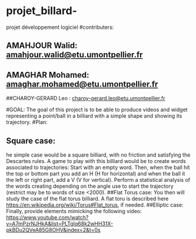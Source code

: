 # projet_billard-
projet développement logiciel
#contributers:
 ## AMAHJOUR Walid: amahjour.walid@etu.umontpellier.fr
 ## AMAGHAR Mohamed: amaghar.mohamed@etu.umontpellier.fr
 ##CHAROY-GERARD Leo : charoy-gerard.leo@etu.umontpellier.fr


#GOAL:
The goal of this project is to be able to produce videos and widget representing a point/ball in a billiard with a simple shape and showing its trajectory.
#Plan:
## Square case:
 he simple case would be a square billiard, with no friction and satisfying the Descartes rules.
 A game to play with this billiard would be to create words associated to trajectories:
 Start with an empty word.
 Then, when the ball hit the top or bottom part you add an H (H for horizontal) 
 and when the ball it the left or right part, add a V (V for vertical).
 Perform a statistical analysis of the words creating depending on
 the angle use to start the trajectory (restrict may be to words of size <2000).
##Flat Torus case:
 You then will study the case of the flat torus billiard.
 A flat toru is described here https://en.wikipedia.org/wiki/Torus#Flat_torus, if needed.
##Elliptic case:
Finally, provide elements mimicking the following video:
 https://www.youtube.com/watch?v=A7mPzrNJHkA&list=PLTgIq68k2wHH31X-pkBDu2QVeA85G8OHV&index=2&t=0s